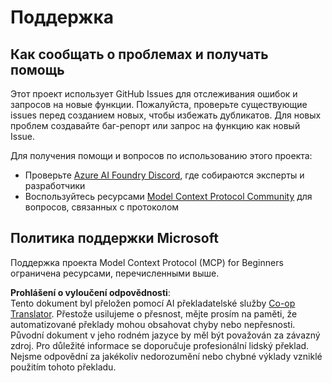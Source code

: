 <!--
CO_OP_TRANSLATOR_METADATA:
{
  "original_hash": "b3cffaf217113101e21eba532be806ea",
  "translation_date": "2025-05-27T16:15:12+00:00",
  "source_file": "SUPPORT.md",
  "language_code": "cs"
}
-->
# Поддержка

## Как сообщать о проблемах и получать помощь  

Этот проект использует GitHub Issues для отслеживания ошибок и запросов на новые функции. Пожалуйста, проверьте существующие 
issues перед созданием новых, чтобы избежать дубликатов. Для новых проблем создавайте баг-репорт или 
запрос на функцию как новый Issue.

Для получения помощи и вопросов по использованию этого проекта:
- Проверьте [Azure AI Foundry Discord](https://discord.com/invite/ByRwuEEgH4), где собираются эксперты и разработчики
- Воспользуйтесь ресурсами [Model Context Protocol Community](https://modelcontextprotocol.io/community/) для вопросов, связанных с протоколом

## Политика поддержки Microsoft  

Поддержка проекта Model Context Protocol (MCP) for Beginners ограничена ресурсами, перечисленными выше.

**Prohlášení o vyloučení odpovědnosti**:  
Tento dokument byl přeložen pomocí AI překladatelské služby [Co-op Translator](https://github.com/Azure/co-op-translator). Přestože usilujeme o přesnost, mějte prosím na paměti, že automatizované překlady mohou obsahovat chyby nebo nepřesnosti. Původní dokument v jeho rodném jazyce by měl být považován za závazný zdroj. Pro důležité informace se doporučuje profesionální lidský překlad. Nejsme odpovědní za jakékoliv nedorozumění nebo chybné výklady vzniklé použitím tohoto překladu.